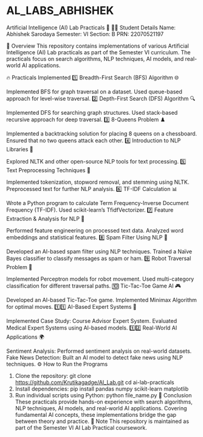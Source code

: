 # AL_LABS_ABHISHEK

Artificial Intelligence (AI) Lab Practicals 🤖
🧑‍🎓 Student Details
Name: Abhishek Sarodaya
Semester: VI
Section: B
PRN: 22070521197

📌 Overview
This repository contains implementations of various Artificial Intelligence (AI) Lab practicals as part of the Semester VI curriculum. The practicals focus on search algorithms, NLP techniques, AI models, and real-world AI applications.

🔥 Practicals Implemented
1️⃣ Breadth-First Search (BFS) Algorithm 🌐

Implemented BFS for graph traversal on a dataset.
Used queue-based approach for level-wise traversal.
2️⃣ Depth-First Search (DFS) Algorithm 🔍

Implemented DFS for searching graph structures.
Used stack-based recursive approach for deep traversal.
3️⃣ 8-Queens Problem ♟️

Implemented a backtracking solution for placing 8 queens on a chessboard.
Ensured that no two queens attack each other.
4️⃣ Introduction to NLP Libraries 📖

Explored NLTK and other open-source NLP tools for text processing.
5️⃣ Text Preprocessing Techniques 📝

Implemented tokenization, stopword removal, and stemming using NLTK.
Preprocessed text for further NLP analysis.
6️⃣ TF-IDF Calculation 📊

Wrote a Python program to calculate Term Frequency-Inverse Document Frequency (TF-IDF).
Used scikit-learn’s TfidfVectorizer.
7️⃣ Feature Extraction & Analysis for NLP 🔬

Performed feature engineering on processed text data.
Analyzed word embeddings and statistical features.
8️⃣ Spam Filter Using NLP 📩

Developed an AI-based spam filter using NLP techniques.
Trained a Naïve Bayes classifier to classify messages as spam or ham.
9️⃣ Robot Traversal Problem 🤖

Implemented Perceptron models for robot movement.
Used multi-category classification for different traversal paths.
🔟 Tic-Tac-Toe Game AI 🎮

Developed an AI-based Tic-Tac-Toe game.
Implemented Minimax Algorithm for optimal moves.
1️⃣1️⃣ AI-Based Expert Systems 🏥

Implemented Case Study: Course Advisor Expert System.
Evaluated Medical Expert Systems using AI-based models.
1️⃣2️⃣ Real-World AI Applications 🌍

Sentiment Analysis: Performed sentiment analysis on real-world datasets.
Fake News Detection: Built an AI model to detect fake news using NLP techniques.
⚙️ How to Run the Programs
1. Clone the repository:
git clone https://github.com/Krutikagadge/AI_Lab.git
cd ai-lab-practicals
2. Install dependencies:
pip install pandas numpy scikit-learn matplotlib
3. Run individual scripts using Python:
python file_name.py
🎯 Conclusion
These practicals provide hands-on experience with search algorithms, NLP techniques, AI models, and real-world AI applications. Covering fundamental AI concepts, these implementations bridge the gap between theory and practice.
📢 Note
This repository is maintained as part of the Semester VI AI Lab Practical coursework.
